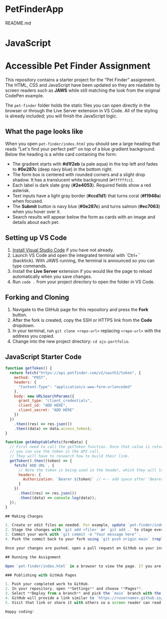 # PetFinderApp
README.md

# JavaScript
# Accessible Pet Finder Assignment

This repository contains a starter project for the "Pet Finder" assignment. The
HTML, CSS and JavaScript have been updated so they are readable by screen
readers such as **JAWS** while still matching the look from the original
CodePen example.

The `pet-finder` folder holds the static files you can open directly in the
browser or through the Live Server extension in VS Code. All of the styling is
already included; you will finish the JavaScript logic.

## What the page looks like

When you open `pet-finder/index.html` you should see a large heading that reads
"Let's find your perfect pet!" on top of a blue gradient background. Below the
heading is a white card containing the form:

- The gradient starts with **#d1f2eb** (a pale aqua) in the top left and fades
  to **#0e287c** (deep navy blue) in the bottom right.
- The form box is centered with rounded corners and a slight drop shadow. It has
  a translucent white background (`#ffffffcc`).
- Each label is dark slate gray (**#2e4053**). Required fields show a red
  asterisk.
- Text inputs have a light gray border (**#ccd1d1**) that turns coral
  (**#f1948a**) when focused.
- The **Submit** button is navy blue (**#0e287c**) and turns salmon
  (**#ec7063**) when you hover over it.
- Search results will appear below the form as cards with an image and details
  about each pet.

## Setting up VS Code

1. [Install Visual Studio Code](https://code.visualstudio.com/) if you have not already.
2. Launch VS Code and open the integrated terminal with `Ctrl+\`` (backtick). With JAWS running, the terminal is announced so you can type commands.
3. Install the **Live Server** extension if you would like the page to reload automatically when you save changes.
4. Run `code .` from your project directory to open the folder in VS Code.

## Forking and Cloning

1. Navigate to the GitHub page for this repository and press the **Fork** button.
2. After the fork is created, copy the SSH or HTTPS link from the **Code** dropdown.
3. In your terminal, run `git clone <repo-url>` replacing `<repo-url>` with the address you copied.
4. Change into the new project directory: `cd ajs-portfolio`.

## JavaScript Starter Code

```javascript
function getToken() {
  return fetch("https://api.petfinder.com/v2/oauth2/token", {
    method: "POST",
    headers: {
      "Content-Type": "application/x-www-form-urlencoded"
    },
    body: new URLSearchParams({
      grant_type: "client_credentials",
      client_id: "ADD HERE",
      client_secret: "ADD HERE"
    })
  })
    .then((res) => res.json())
    .then((data) => data.access_token);
}

function getAdoptablePets(formData) {
  // First need to call the getToken function. Once that value is returned, 
  // you can use the token in the API call. 
  // They will have to research how to build their link.
  getToken().then((token) => {
    fetch(`ADD URL`, {
      // Note the token is being used in the header, which they will learn more about in backend.
      headers: {
        Authorization: `Bearer ${token}` // <-- add space after 'Bearer'
      }
    })
      .then((res) => res.json())
      .then((data) => console.log(data));
  });
}

## Making Changes

1. Create or edit files as needed. For example, update `pet-finder/index.html` or `pet-finder/styles.css`.
2. Stage the changes with `git add <file>` or `git add .` to stage everything.
3. Commit your work with `git commit -m "Your message here"`.
4. Push the commit back to your fork using `git push origin main` (replace `main` if your branch name is different).

Once your changes are pushed, open a pull request on GitHub so your instructor can review your work.

## Running the Assignment

Open `pet-finder/index.html` in a browser to view the page. If you are using VS Code with Live Server, right-click the HTML file and choose **Open with Live Server**.

### Publishing with GitHub Pages

1. Push your completed work to GitHub.
2. In your repository, open **Settings** and choose **Pages**.
3. Select **Deploy from a branch** and pick the `main` branch with the `/root` folder.
4. GitHub will provide a link similar to `https://<username>.github.io/ajs-portfolio/pet-finder/` once the site builds.
5. Visit that link or share it with others so a screen reader can read the page online.

Happy coding!
